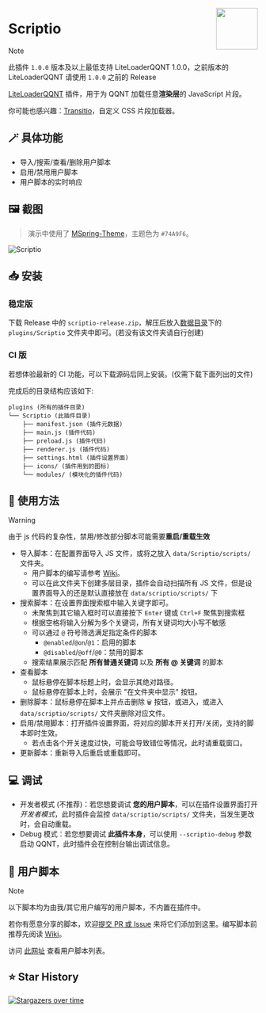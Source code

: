<img src="./icons/icon.svg" align="right" style="width: 6em; height: 6em;"></img>

# Scriptio

> [!NOTE]
> 此插件 `1.0.0` 版本及以上最低支持 LiteLoaderQQNT 1.0.0，之前版本的 LiteLoaderQQNT 请使用 `1.0.0` 之前的 Release

[LiteLoaderQQNT](https://github.com/mo-jinran/LiteLoaderQQNT) 插件，用于为 QQNT 加载任意**渲染层**的 JavaScript 片段。

你可能也感兴趣：[Transitio](https://github.com/PRO-2684/transitio)，自定义 CSS 片段加载器。

## 🪄 具体功能

- 导入/搜索/查看/删除用户脚本
- 启用/禁用用户脚本
- 用户脚本的实时响应

## 🖼️ 截图

> 演示中使用了 [MSpring-Theme](https://github.com/MUKAPP/LiteLoaderQQNT-MSpring-Theme)，主题色为 `#74A9F6`。

![Scriptio](./attachments/settings.jpg)

## 📥 安装
### 稳定版

下载 Release 中的 `scriptio-release.zip`，解压后放入[数据目录](https://github.com/mo-jinran/LiteLoaderQQNT-Plugin-Template/wiki/1.%E4%BA%86%E8%A7%A3%E6%95%B0%E6%8D%AE%E7%9B%AE%E5%BD%95%E7%BB%93%E6%9E%84#liteloader%E7%9A%84%E6%95%B0%E6%8D%AE%E7%9B%AE%E5%BD%95)下的 `plugins/Scriptio` 文件夹中即可。(若没有该文件夹请自行创建)

### CI 版

若想体验最新的 CI 功能，可以下载源码后同上安装。(仅需下载下面列出的文件)

完成后的目录结构应该如下:

```
plugins (所有的插件目录)
└── Scriptio (此插件目录)
    ├── manifest.json (插件元数据)
    ├── main.js (插件代码)
    ├── preload.js (插件代码)
    ├── renderer.js (插件代码)
    ├── settings.html (插件设置界面)
    ├── icons/ (插件用到的图标)
    └── modules/ (模块化的插件代码)
```

## 🤔 使用方法

> [!WARNING]
> 由于 js 代码的复杂性，禁用/修改部分脚本可能需要**重启/重载生效**

- 导入脚本：在配置界面导入 JS 文件，或将之放入 `data/Scriptio/scripts/` 文件夹。
    - 用户脚本的编写请参考 [Wiki](https://github.com/PRO-2684/Scriptio/wiki)。
    - 可以在此文件夹下创建多层目录，插件会自动扫描所有 JS 文件，但是设置界面导入的还是默认直接放在 `data/scriptio/scripts/` 下
- 搜索脚本：在设置界面搜索框中输入关键字即可。
    - 未聚焦到其它输入框时可以直接按下 `Enter` 键或 `Ctrl+F` 聚焦到搜索框
    - 根据空格将输入分解为多个关键词，所有关键词均大小写不敏感
    - 可以通过 `@` 符号筛选满足指定条件的脚本
        - `@enabled`/`@on`/`@1`：启用的脚本
        - `@disabled`/`@off`/`@0`：禁用的脚本
    - 搜索结果展示匹配 **所有普通关键词** 以及 **所有 @ 关键词** 的脚本
- 查看脚本
    - 鼠标悬停在脚本标题上时，会显示其绝对路径。
    - 鼠标悬停在脚本上时，会展示 "在文件夹中显示" 按钮。
- 删除脚本：鼠标悬停在脚本上并点击删除 `🗑️` 按钮，或进入，或进入 `data/scriptio/scripts/` 文件夹删除对应文件。
- 启用/禁用脚本：打开插件设置界面，将对应的脚本开关打开/关闭，支持的脚本即时生效。
    - 若点击各个开关速度过快，可能会导致错位等情况，此时请重载窗口。
- 更新脚本：重新导入后重启或重载即可。

## 💻 调试

- 开发者模式 (不推荐)：若您想要调试 **您的用户脚本**，可以在插件设置界面打开*开发者模式*，此时插件会监控 `data/scriptio/scripts/` 文件夹，当发生更改时，会自动重载。
- Debug 模式：若您想要调试 **此插件本身**，可以使用 `--scriptio-debug` 参数启动 QQNT，此时插件会在控制台输出调试信息。

## 📜 用户脚本

> [!NOTE]
> 以下脚本均为由我/其它用户编写的用户脚本，不内置在插件中。
>
> 若你有愿意分享的脚本，欢迎[提交 PR 或 Issue](https://github.com/PRO-2684/Scriptio/issues/1) 来将它们添加到这里。编写脚本前推荐先阅读 [Wiki](https://github.com/PRO-2684/Scriptio/wiki)。

访问 [此网址](https://pro-2684.github.io/?page=scriptio_userscripts) 查看用户脚本列表。

## ⭐ Star History

[![Stargazers over time](https://starchart.cc/PRO-2684/Scriptio.svg?variant=adaptive)](https://starchart.cc/PRO-2684/Scriptio)
